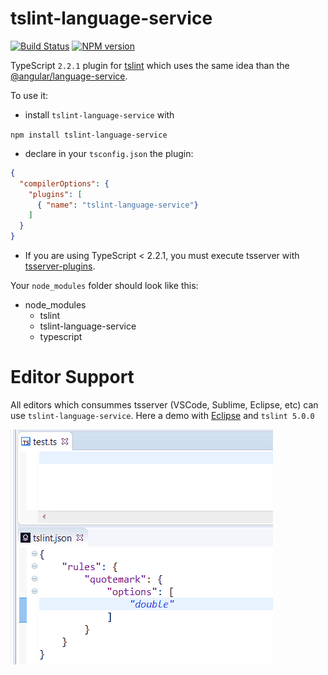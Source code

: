 # tslint-language-service

[![Build Status](https://secure.travis-ci.org/angelozerr/tslint-language-service.png)](http://travis-ci.org/angelozerr/tslint-language-service)
[![NPM version](https://img.shields.io/npm/v/tslint-language-service.svg)](https://www.npmjs.org/package/tslint-language-service)  

TypeScript `2.2.1` plugin for [tslint](https://github.com/palantir/tslint) which uses the same idea than the [@angular/language-service](https://github.com/angular/angular/tree/master/packages/language-service/).

To use it:

 * install `tslint-language-service` with 

`npm install tslint-language-service`
 
 * declare in your `tsconfig.json` the plugin:

```json
{
  "compilerOptions": {
    "plugins": [
      { "name": "tslint-language-service"}
    ]
  }
}
```

 * If you are using TypeScript < 2.2.1, you must execute tsserver with [tsserver-plugins](https://github.com/angelozerr/tsserver-plugins).
 
Your `node_modules` folder should look like this:

* node_modules
  * tslint
  * tslint-language-service
  * typescript
 
# Editor Support
 
All editors which consummes tsserver (VSCode, Sublime, Eclipse, etc) can use `tslint-language-service`. Here a demo with [Eclipse](https://github.com/angelozerr/typescript.java) and `tslint 5.0.0`

![tslint demo](images/TslintLanguageServiceDemo.gif)
 

